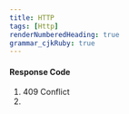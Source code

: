 ```yaml
---
title: HTTP
tags: [Http]
renderNumberedHeading: true
grammar_cjkRuby: true
---
```



#### Response Code

 1. 409 Conflict
 2. 

